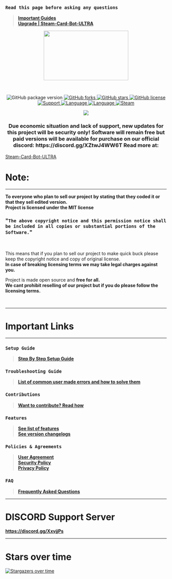 ### `Read this page before asking any questions`
> **[Important Guides](https://github.com/Refloow/Steam-Card-Bot-PRO#important-links)**<br>
> **[Upgrade | Steam-Card-Bot-ULTRA](https://github.com/Refloow/Steam-Card-Bot-ULTRA)**<br>

<p align="center">
<img width="264.6" height="154" src="https://i.imgur.com/PUCBfA6.png">
</p>

<br>

<p align= "center">
  <img src="https://img.shields.io/github/package-json/v/Refloow/Steam-Card-Bot-PRO.svg" alt="GitHub package version">
  </a>
    <a href="https://github.com/Refloow/Steam-Card-Bot-PRO/network" target="_blank">
  <img src="https://img.shields.io/github/forks/Refloow/Steam-Card-Bot-PRO.svg?style=plastic" alt="GitHub forks">
  </a>
    <a href="https://github.com/Refloow/Steam-Card-Bot-PRO/stargazers" target="_blank">
  <img src="https://img.shields.io/github/stars/Refloow/Steam-Card-Bot-PRO.svg?style=plastic" alt="GitHub stars">
  </a>
    <a href="https://raw.githubusercontent.com/Refloow/Steam-Card-Bot-PRO/master/LICENSE">
  <img src="https://img.shields.io/badge/license-MIT-blue.svg?style=plastic" alt="GitHub license">
  </a>
    <a href="https://discord.gg/XxvjjPs" target="_blank">
  <img src="https://img.shields.io/discord/690327113039085600" alt="Support">
  </a>
    <a href="https://en.wikipedia.org/wiki/Node.js" target="_blank">
  <img src="https://img.shields.io/badge/Uses-Node.js-green" alt="Language">
  </a>
    <a href="https://en.wikipedia.org/wiki/JavaScript" target="_blank">
  <img src="https://img.shields.io/badge/language-JavaScript-yellow.svg" alt="Language">
  </a>
    <a href="https://steamcommunity.com/tradeoffer/new/?partner=392773011&token=CncehZti" target="_blank">
  <img src="https://img.shields.io/badge/steam-donate-yellow.svg" alt="Steam">
  </a>
</p>

<p align= "center">
  <a href="https://refloow.com/cdonate" target="_blank">
  <img src="https://img.shields.io/badge/-CRYPTO%20Donations-red">
  </a>
</p>

<h3 align= "center"> Due economic situation and lack of support, new updates for this project will be security only! Software will remain free but paid versions will be available for purchase on our official discord: https://discord.gg/XZtwJ4WW6T 
Read more at:</h3>

[Steam-Card-Bot-ULTRA](https://github.com/Refloow/Steam-Card-Bot-ULTRA)

# Note:

<hr>

**To everyone who plan to sell our project by stating that they coded it or that they sell edited version.**<br>
**Project is licensed under the MIT license**<br>

### "`The above copyright notice and this permission notice shall be included in all copies or substantial portions of the Software.`"<br>

<br>

This means that if you plan to sell our project to make quick buck please keep the copyright notice and copy of original license. <br>
**In case of breaking licensing terms we may take legal charges against you.**

Project is made open source and **free for all.**<br>
**We cant prohibit reselling of our project but if you do please follow the licensing terms.**<br> 

<br>
<hr>

# Important Links

<hr>

### `Setup Guide`
> **[Step By Step Setup Guide](https://github.com/Refloow/Steam-Card-Bot-PRO/wiki)**<br>
### `Troubleshooting Guide`
> **[List of common user made errors and how to solve them](https://refloow.com/Open-Source-Projects/troubleshooting)**<br>
### `Contributions`
> **[Want to contribute? Read how](https://github.com/Refloow/Steam-Card-Bot-PRO/blob/master/.github/CONTRIBUTING.md)**<br>
### `Features`
> **[See list of features](https://github.com/Refloow/Steam-Card-Bot-PRO/blob/master/.github/FEATURES.md)**<br>
> **[See version changelogs](https://github.com/Refloow/Steam-Card-Bot-PRO/blob/master/.github/changelog.md)**<br>
### `Policies & Agreements`
> **[User Agreement](https://github.com/Refloow/Steam-Card-Bot-PRO/blob/master/.github/USER_AGREEMENT.md)**<br>
> **[Security Policy](https://github.com/Refloow/Steam-Card-Bot-PRO/security/policy)**<br>
> **[Privacy Policy](https://github.com/Refloow/Steam-Card-Bot-PRO/blob/master/.github/PRIVACY.md)**<br>
### `FAQ`
> **[Frequently Asked Questions](https://github.com/Refloow/Steam-Card-Bot-PRO/wiki/FAQ---Frequently-Asked-Questions)**<br>
<hr>

# DISCORD Support Server

**https://discord.gg/XxvjjPs**


<hr>

# Stars over time 

[![Stargazers over time](https://starchart.cc/Refloow/Steam-Card-Bot-PRO.svg)](https://starchart.cc/Refloow/Steam-Card-Bot-PRO)

